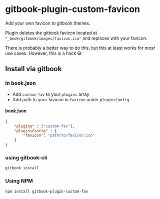 # gitbook-plugin-custom-favicon
Add your own favicon to gitbook themes.

Plugin deletes the gitbook favicon located at `"_book/gitbook/images/favicon.ico"` and replaces with your favicon.

There is probably a better way to do this, but this at least works for _most_ use cases.  However, this is a hack :smiley:

## Install via gitbook

### In book.json

* Add `custom-fav` to your `plugins` array
* Add path to your favicon in `favicon` under `pluginsConfig`

#### book.json
```json
{
	"plugins" : ["custom-fav"],
	"pluginsConfig" : {
		"favicon": "path/to/favicon.ico"
	}
}
```

### using gitbook-cli

```bash
gitbook install
```

### Using NPM
```bash
npm install gitbook-plugin-custom-fav
```



